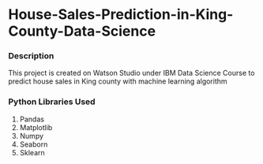 # House-Sales-Prediction-in-King-County-Data-Science
### Description
This project is created on Watson Studio under IBM Data Science Course to predict house sales in King county with machine learning algorithm

### Python Libraries Used
  1. Pandas
  2. Matplotlib
  3. Numpy
  4. Seaborn
  5. Sklearn
